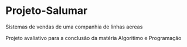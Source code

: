 # Projeto-Salumar
Sistemas de vendas de uma companhia de linhas aereas

Projeto avaliativo para a conclusão da matéria Algoritimo e Programação
